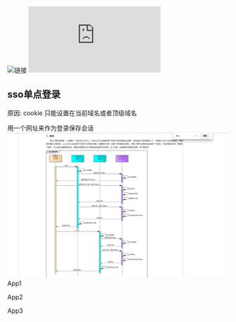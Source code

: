 ![链接](https://developer.aliyun.com/article/636281)
![链接](https://www.cnblogs.com/ywlaker/p/6113927.html)

## sso单点登录


原因: cookie 只能设置在当前域名或者顶级域名

用一个网址来作为登录保存会话
![如下](./assets/image.png)
App1

App2

App3

